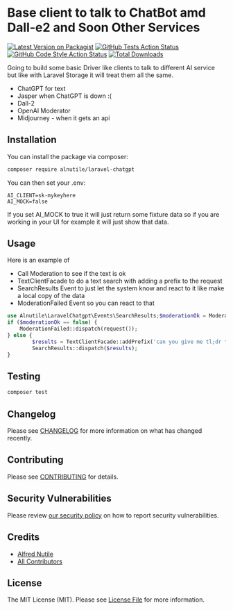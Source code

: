 # Base client to talk to ChatBot amd Dall-e2 and Soon Other Services

[![Latest Version on Packagist](https://img.shields.io/packagist/v/alnutile/laravel-chatgpt.svg?style=flat-square)](https://packagist.org/packages/alnutile/laravel-chatgpt)
[![GitHub Tests Action Status](https://img.shields.io/github/actions/workflow/status/alnutile/laravel-chatgpt/run-tests.yml?branch=main&label=tests&style=flat-square)](https://github.com/alnutile/laravel-chatgpt/actions?query=workflow%3Arun-tests+branch%3Amain)
[![GitHub Code Style Action Status](https://img.shields.io/github/actions/workflow/status/alnutile/laravel-chatgpt/fix-php-code-style-issues.yml?branch=main&label=code%20style&style=flat-square)](https://github.com/alnutile/laravel-chatgpt/actions?query=workflow%3A"Fix+PHP+code+style+issues"+branch%3Amain)
[![Total Downloads](https://img.shields.io/packagist/dt/alnutile/laravel-chatgpt.svg?style=flat-square)](https://packagist.org/packages/alnutile/laravel-chatgpt)

Going to build some basic Driver like clients to talk to different AI service but like with Laravel Storage it will treat them all the same.
 
  * ChatGPT for text
  * Jasper when ChatGPT is down :( 
  * Dall-2
  * OpenAI Moderator
  * Midjourney - when it gets an api

## Installation

You can install the package via composer:

```bash
composer require alnutile/laravel-chatgpt
```

You can then set your .env:

``` 
AI_CLIENT=sk-mykeyhere
AI_MOCK=false
```

If you set AI_MOCK to true it will just return some fixture data
so if you are working in your UI for example it will just show 
that data.


## Usage

Here is an example of 
  * Call Moderation to see if the text is ok
  * TextClientFacade to do a text search with adding a prefix to the request
  * SearchResults Event to just let the system know and react to it like make a local copy of the data
  * ModerationFailed Event so you can react to that

```php
use Alnutile\LaravelChatgpt\Events\SearchResults;$moderationOk = ModerationClientFacade::checkOk(request()->search);
if ($moderationOk == false) {
    ModerationFailed::dispatch(request());
} else {
        $results = TextClientFacade::addPrefix('can you give me tl;dr terms of service for')->text($search);
        SearchResults::dispatch($results);
}
```

## Testing

```bash
composer test
```

## Changelog

Please see [CHANGELOG](CHANGELOG.md) for more information on what has changed recently.

## Contributing

Please see [CONTRIBUTING](CONTRIBUTING.md) for details.

## Security Vulnerabilities

Please review [our security policy](../../security/policy) on how to report security vulnerabilities.

## Credits

- [Alfred Nutile](https://github.com/alnutile)
- [All Contributors](../../contributors)

## License

The MIT License (MIT). Please see [License File](LICENSE.md) for more information.
